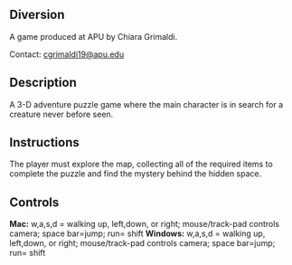 ﻿

## Diversion

 A game produced at APU by Chiara Grimaldi.

Contact: cgrimaldi19@apu.edu

## Description 
A 3-D adventure puzzle game where the main character is in search for a creature never before seen.

## Instructions
The player must explore the map, collecting all of the required items to complete the puzzle and find the mystery behind the hidden space. 
## Controls

**Mac:** w,a,s,d = walking up, left,down, or right;  mouse/track-pad controls camera; space bar=jump;  run= shift 
**Windows:** w,a,s,d = walking up, left,down, or right;  mouse/track-pad controls camera; space bar=jump;  run= shift

